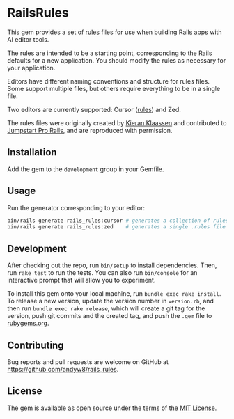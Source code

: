 # RailsRules

This gem provides a set of [rules](lib/generators/rails_rules/templates) files for use when building Rails apps with AI editor tools.

The rules are intended to be a starting point, corresponding to the Rails defaults for a new application. You should modify the rules as necessary for your application.

Editors have different naming conventions and structure for rules files. Some support multiple files, but others require everything to be in a single file.

Two editors are currently supported: Cursor ([rules](https://docs.cursor.com/context/rules)) and Zed.

The rules files were originally created by [Kieran Klaassen](https://github.com/kieranklaassen) and contributed to [Jumpstart Pro Rails](https://jumpstartrails.com), and are reproduced with permission.

## Installation

Add the gem to the `development` group in your Gemfile.

## Usage

Run the generator corresponding to your editor:

```bash
bin/rails generate rails_rules:cursor # generates a collection of rules in .cursor/rules
bin/rails generate rails_rules:zed    # generates a single .rules file
```

## Development

After checking out the repo, run `bin/setup` to install dependencies. Then, run `rake test` to run the tests. You can also run `bin/console` for an interactive prompt that will allow you to experiment.

To install this gem onto your local machine, run `bundle exec rake install`. To release a new version, update the version number in `version.rb`, and then run `bundle exec rake release`, which will create a git tag for the version, push git commits and the created tag, and push the `.gem` file to [rubygems.org](https://rubygems.org).

## Contributing

Bug reports and pull requests are welcome on GitHub at https://github.com/andyw8/rails_rules.

## License

The gem is available as open source under the terms of the [MIT License](https://opensource.org/licenses/MIT).
